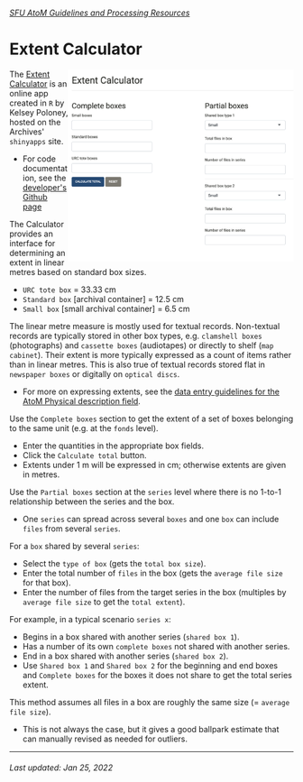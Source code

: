 ###### [SFU AtoM Guidelines and Processing Resources](../README.md)

# Extent Calculator
<img align="right" width="400" src="../screenshots/extent-calculator.png">

The [Extent Calculator](https://sfuarchives.shinyapps.io/extent_calculator/) is an online app created in `R` by Kelsey Poloney, hosted on the Archives' `shinyapps` site.
- For code documentation, see the [developer's Github page]()

The Calculator provides an interface for determining an extent in linear metres based on standard box sizes.
- `URC tote box` = 33.33 cm
- `Standard box` [archival container] = 12.5 cm
- `Small box` [small archival container] = 6.5 cm

The linear metre measure is mostly used for textual records. Non-textual records are typically stored in other box types, e.g. `clamshell boxes` (photographs) and `cassette boxes` (audiotapes) or directly to shelf (`map cabinet`). Their extent is more typically expressed as a count of items rather than in linear metres. This is also true of textual records stored flat in `newspaper boxes` or digitally on `optical discs`.
- For more on expressing extents, see the [data entry guidelines for the AtoM Physical description field](../archival-description/physical-description-area.md).

Use the `Complete boxes` section to get the extent of a set of boxes belonging to the same unit (e.g. at the `fonds` level).
- Enter the quantities in the appropriate box fields.
- Click the `Calculate total` button.
- Extents under 1 m will be expressed in cm; otherwise extents are given in metres.

Use the `Partial boxes` section at the `series` level where there is no 1-to-1 relationship between the series and the box.
- One `series` can spread across several `boxes` and one `box` can include `files` from several `series`.

For a `box` shared by several `series`:
- Select the `type of box` (gets the `total box size`).
- Enter the total number of `files` in the box (gets the `average file size` for that box).
- Enter the number of files from the target series in the box (multiples by `average file size` to get the `total extent`).

For example, in a typical scenario `series x`:
- Begins in a box shared with another series (`shared box 1`).
- Has a number of its own `complete boxes` not shared with another series.
- End in a box shared with another series (`shared box 2`).
- Use `Shared box 1` and `Shared box 2` for the beginning and end boxes and `Complete boxes` for the boxes it does not share to get the total series extent.

This method assumes all files in a box are roughly the same size (= `average file size`).
- This is not always the case, but it gives a good ballpark estimate that can manually revised as needed for outliers.

---
###### Last updated: Jan 25, 2022
